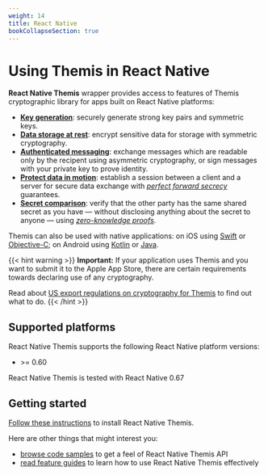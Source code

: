 ```yaml
---
weight: 14
title: React Native
bookCollapseSection: true
---
```


# Using Themis in React Native

**React Native Themis** wrapper provides access to features of Themis cryptographic library for apps built on React Native platforms:

- **[Key generation](features/#key-generation)**:
  securely generate strong key pairs and symmetric keys.
- **[Data storage at rest](features/#secure-cell)**:
  encrypt sensitive data for storage with symmetric cryptography.
- **[Authenticated messaging](features/#secure-message)**:
  exchange messages which are readable only by the recipent using asymmetric cryptography,
  or sign messages with your private key to prove identity.
- **[Protect data in motion](features/#secure-session)**:
  establish a session between a client and a server for secure data exchange
  with _[perfect forward secrecy](https://en.wikipedia.org/wiki/Forward_secrecy)_ guarantees.
- **[Secret comparison](features/#secure-comparator)**:
  verify that the other party has the same shared secret as you have —
  without disclosing anything about the secret to anyone —
  using _[zero-knowledge proofs](https://en.wikipedia.org/wiki/Zero-knowledge_proof)_.

Themis can also be used with native applications: on iOS using [Swift](../swift/) or [Objective-C](../objc/); on Android using [Kotlin](../kotlin/) or [Java](../java/).

{{< hint warning >}}
**Important:**
If your application uses Themis and you want to submit it to the Apple App Store,
there are certain requirements towards declaring use of any cryptography.

Read about [US export regulations on cryptography for Themis](/themis/regulations/us-crypto-regulations/) to find out what to do.
{{< /hint >}}

## Supported platforms

React Native Themis supports the following React Native platform versions:

- \>= 0.60 

React Native Themis is tested with React Native 0.67



## Getting started

[Follow these instructions](installation/) to install React Native Themis.

Here are other things that might interest you:

<!-- API docs when they are ready -->
- [browse code samples](examples/) to get a feel of React Native Themis API
- [read feature guides](features/) to learn how to use React Native Themis effectively
